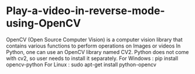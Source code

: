 # Play-a-video-in-reverse-mode-using-OpenCV
OpenCV (Open Source Computer Vision) is a computer vision library that contains various functions to perform operations on Images or videos
In Python, one can use an OpenCV library named CV2. Python does not come with cv2, so user needs to install it separately. 
For Windows : 
pip install opencv-python
For Linux : 
sudo apt-get install python-opencv
